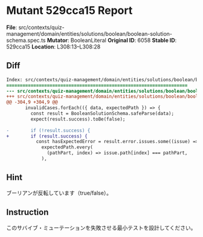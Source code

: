 # Mutant 529cca15 Report

**File**: src/contexts/quiz-management/domain/entities/solutions/boolean/boolean-solution-schema.spec.ts
**Mutator**: BooleanLiteral
**Original ID**: 6058
**Stable ID**: 529cca15
**Location**: L308:13–L308:28

## Diff

```diff
Index: src/contexts/quiz-management/domain/entities/solutions/boolean/boolean-solution-schema.spec.ts
===================================================================
--- src/contexts/quiz-management/domain/entities/solutions/boolean/boolean-solution-schema.spec.ts	original
+++ src/contexts/quiz-management/domain/entities/solutions/boolean/boolean-solution-schema.spec.ts	mutated #6058
@@ -304,9 +304,9 @@
       invalidCases.forEach(({ data, expectedPath }) => {
         const result = BooleanSolutionSchema.safeParse(data);
         expect(result.success).toBe(false);
 
-        if (!result.success) {
+        if (result.success) {
           const hasExpectedError = result.error.issues.some((issue) =>
             expectedPath.every(
               (pathPart, index) => issue.path[index] === pathPart,
             ),
```

## Hint

ブーリアンが反転しています（true/false）。

## Instruction

このサバイブ・ミューテーションを失敗させる最小テストを設計してください。
